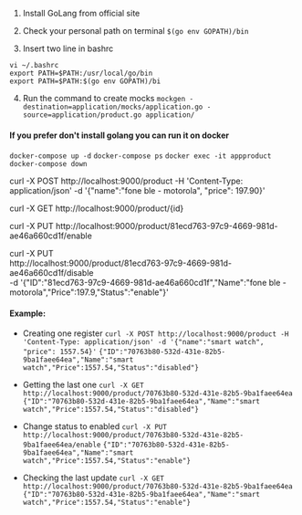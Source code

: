 1. Install GoLang from official site

2. Check your personal path on terminal
   `$(go env GOPATH)/bin`

3. Insert two line in bashrc

```
vi ~/.bashrc
export PATH=$PATH:/usr/local/go/bin
export PATH=$PATH:$(go env GOPATH)/bi
```

4. Run the command to create mocks
   `mockgen -destination=application/mocks/application.go -source=application/product.go application/`

#### If you prefer don't install golang you can run it on docker

`docker-compose up -d`
`docker-compose ps`
`docker exec -it appproduct`
`docker-compose down`

curl -X POST http://localhost:9000/product -H 'Content-Type: application/json' -d '{"name":"fone ble - motorola", "price": 197.90}'

curl -X GET http://localhost:9000/product/{id}

curl -X PUT http://localhost:9000/product/81ecd763-97c9-4669-981d-ae46a660cd1f/enable

curl -X PUT \
 http://localhost:9000/product/81ecd763-97c9-4669-981d-ae46a660cd1f/disable \
-d '{"ID":"81ecd763-97c9-4669-981d-ae46a660cd1f","Name":"fone ble - motorola","Price":197.9,"Status":"enable"}'

#### Example:

- Creating one register
  `curl -X POST http://localhost:9000/product -H 'Content-Type: application/json' -d '{"name":"smart watch", "price": 1557.54}'`
  `{"ID":"70763b80-532d-431e-82b5-9ba1faee64ea","Name":"smart watch","Price":1557.54,"Status":"disabled"}`

- Getting the last one
  `curl -X GET http://localhost:9000/product/70763b80-532d-431e-82b5-9ba1faee64ea`
  `{"ID":"70763b80-532d-431e-82b5-9ba1faee64ea","Name":"smart watch","Price":1557.54,"Status":"disabled"}`

- Change status to enabled
  `curl -X PUT http://localhost:9000/product/70763b80-532d-431e-82b5-9ba1faee64ea/enable`
  `{"ID":"70763b80-532d-431e-82b5-9ba1faee64ea","Name":"smart watch","Price":1557.54,"Status":"enable"}`

- Checking the last update
  `curl -X GET http://localhost:9000/product/70763b80-532d-431e-82b5-9ba1faee64ea`
  `{"ID":"70763b80-532d-431e-82b5-9ba1faee64ea","Name":"smart watch","Price":1557.54,"Status":"enable"}`

